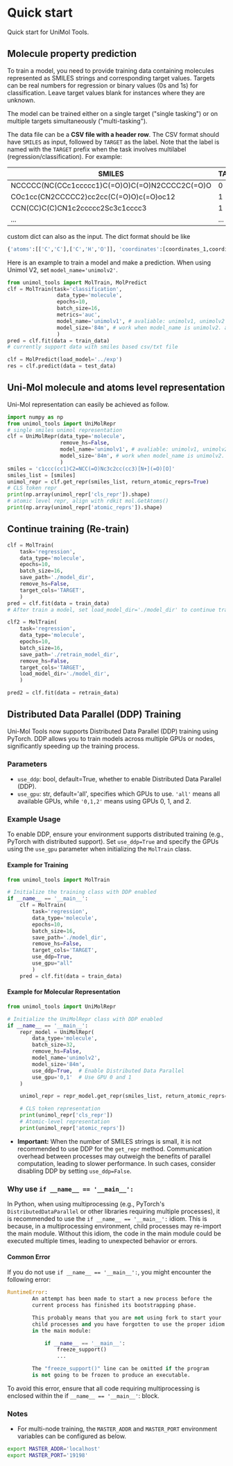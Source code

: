# Quick start

Quick start for UniMol Tools.

## Molecule property prediction

To train a model, you need to provide training data containing molecules represented as SMILES strings and corresponding target values. Targets can be real numbers for regression or binary values (0s and 1s) for classification. Leave target values blank for instances where they are unknown.

The model can be trained either on a single target ("single tasking") or on multiple targets simultaneously ("multi-tasking").

The data file can be a **CSV file with a header row**. The CSV format should have `SMILES` as input, followed by `TARGET` as the label. Note that the label is named with the `TARGET` prefix when the task involves multilabel (regression/classification). For example:

| SMILES                                          | TARGET |
| ----------------------------------------------- | ------ |
| NCCCCC(NC(CCc1ccccc1)C(=O)O)C(=O)N2CCCC2C(=O)O  | 0      |
| COc1cc(CN2CCCCC2)cc2cc(C(=O)O)c(=O)oc12         | 1      |
| CCN(CC)C(C)CN1c2ccccc2Sc3c1cccc3                | 1      |
|...                                              | ...    |

custom dict can also as the input. The dict format should be like 

```python
{'atoms':[['C','C'],['C','H','O']], 'coordinates':[coordinates_1,coordinates_2]}
```
Here is an example to train a model and make a prediction. When using Unimol V2, set `model_name='unimolv2'`.
```python
from unimol_tools import MolTrain, MolPredict
clf = MolTrain(task='classification', 
                data_type='molecule', 
                epochs=10, 
                batch_size=16, 
                metrics='auc',
                model_name='unimolv1', # avaliable: unimolv1, unimolv2
                model_size='84m', # work when model_name is unimolv2. avaliable: 84m, 164m, 310m, 570m, 1.1B.
                )
pred = clf.fit(data = train_data)
# currently support data with smiles based csv/txt file

clf = MolPredict(load_model='../exp')
res = clf.predict(data = test_data)
```
## Uni-Mol molecule and atoms level representation

Uni-Mol representation can easily be achieved as follow.

```python
import numpy as np
from unimol_tools import UniMolRepr
# single smiles unimol representation
clf = UniMolRepr(data_type='molecule', 
                 remove_hs=False,
                 model_name='unimolv1', # avaliable: unimolv1, unimolv2
                 model_size='84m', # work when model_name is unimolv2. avaliable: 84m, 164m, 310m, 570m, 1.1B.
                 )
smiles = 'c1ccc(cc1)C2=NCC(=O)Nc3c2cc(cc3)[N+](=O)[O]'
smiles_list = [smiles]
unimol_repr = clf.get_repr(smiles_list, return_atomic_reprs=True)
# CLS token repr
print(np.array(unimol_repr['cls_repr']).shape)
# atomic level repr, align with rdkit mol.GetAtoms()
print(np.array(unimol_repr['atomic_reprs']).shape)
```
## Continue training (Re-train)

```python
clf = MolTrain(
    task='regression',
    data_type='molecule',
    epochs=10,
    batch_size=16,
    save_path='./model_dir',
    remove_hs=False,
    target_cols='TARGET',
    )
pred = clf.fit(data = train_data)
# After train a model, set load_model_dir='./model_dir' to continue training

clf2 = MolTrain(
    task='regression',
    data_type='molecule',
    epochs=10,
    batch_size=16,
    save_path='./retrain_model_dir',
    remove_hs=False,
    target_cols='TARGET',
    load_model_dir='./model_dir',
    )

pred2 = clf.fit(data = retrain_data)                
```

## Distributed Data Parallel (DDP) Training

Uni-Mol Tools now supports Distributed Data Parallel (DDP) training using PyTorch. DDP allows you to train models across multiple GPUs or nodes, significantly speeding up the training process.

### Parameters
- `use_ddp`: bool, default=True, whether to enable Distributed Data Parallel (DDP).
- `use_gpu`: str, default='all', specifies which GPUs to use. `'all'` means all available GPUs, while `'0,1,2'` means using GPUs 0, 1, and 2.

### Example Usage
To enable DDP, ensure your environment supports distributed training (e.g., PyTorch with distributed support). Set `use_ddp=True` and specify the GPUs using the `use_gpu` parameter when initializing the `MolTrain` class.

#### Example for Training

```python
from unimol_tools import MolTrain

# Initialize the training class with DDP enabled
if __name__ == '__main__':
    clf = MolTrain(
        task='regression',
        data_type='molecule',
        epochs=10,
        batch_size=16,
        save_path='./model_dir',
        remove_hs=False,
        target_cols='TARGET',
        use_ddp=True,
        use_gpu="all"
        )
    pred = clf.fit(data = train_data)
```

#### Example for Molecular Representation

```python
from unimol_tools import UniMolRepr

# Initialize the UniMolRepr class with DDP enabled
if __name__ == '__main__':
    repr_model = UniMolRepr(
        data_type='molecule',
        batch_size=32,
        remove_hs=False,
        model_name='unimolv2',
        model_size='84m',
        use_ddp=True,  # Enable Distributed Data Parallel
        use_gpu='0,1'  # Use GPU 0 and 1
    )

    unimol_repr = repr_model.get_repr(smiles_list, return_atomic_reprs=True)

    # CLS token representation
    print(unimol_repr['cls_repr'])
    # Atomic-level representation
    print(unimol_repr['atomic_reprs'])
```

- **Important:** When the number of SMILES strings is small, it is not recommended to use DDP for the `get_repr` method. Communication overhead between processes may outweigh the benefits of parallel computation, leading to slower performance. In such cases, consider disabling DDP by setting `use_ddp=False`.

### Why use `if __name__ == '__main__':`

In Python, when using multiprocessing (e.g., PyTorch's `DistributedDataParallel` or other libraries requiring multiple processes), it is recommended to use the `if __name__ == '__main__':` idiom. This is because, in a multiprocessing environment, child processes may re-import the main module. Without this idiom, the code in the main module could be executed multiple times, leading to unexpected behavior or errors.

#### Common Error

If you do not use `if __name__ == '__main__':`, you might encounter the following error:

```Python
RuntimeError: 
        An attempt has been made to start a new process before the
        current process has finished its bootstrapping phase.

        This probably means that you are not using fork to start your
        child processes and you have forgotten to use the proper idiom
        in the main module:

            if __name__ == '__main__':
                freeze_support()
                ...

        The "freeze_support()" line can be omitted if the program
        is not going to be frozen to produce an executable.
```

To avoid this error, ensure that all code requiring multiprocessing is enclosed within the if `__name__ == '__main__'`: block.

### Notes
- For multi-node training, the `MASTER_ADDR` and `MASTER_PORT` environment variables can be configured as below.

```bash
export MASTER_ADDR='localhost'
export MASTER_PORT='19198'
```